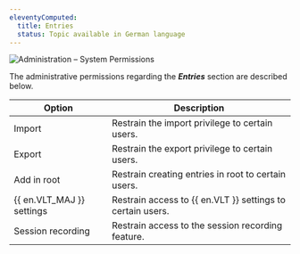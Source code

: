 ```yaml
---
eleventyComputed:
  title: Entries
  status: Topic available in German language
---
```

![Administration – System Permissions](https://cdnweb.devolutions.net/docs/en/server/ServerOp0060.png)

The administrative permissions regarding the ***Entries*** section are described below.

| Option                    | Description                                                |
|---------------------------|------------------------------------------------------------|
| Import                    | Restrain the import privilege to certain users.            |
| Export                    | Restrain the export privilege to certain users.            |
| Add in root               | Restrain creating entries in root to certain users.        |
| {{ en.VLT_MAJ }} settings | Restrain access to {{ en.VLT }} settings to certain users. |
| Session recording         | Restrain access to the session recording feature.          |
